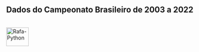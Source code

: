 ## Dados do Campeonato Brasileiro de 2003 a 2022


<div style="display: inline_block"><br>
  <img align="center" alt="Rafa-Python" height="50" width="60" src="https://seeklogo.com/images/C/CBF_Confederacao_Brasileira_de_Futebol-logo-82C966FA8B-seeklogo.com.png">

  

  


</div>
  
